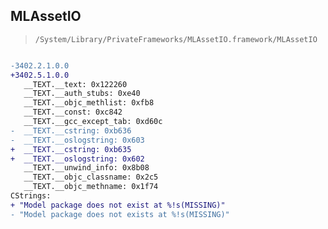 ## MLAssetIO

> `/System/Library/PrivateFrameworks/MLAssetIO.framework/MLAssetIO`

```diff

-3402.2.1.0.0
+3402.5.1.0.0
   __TEXT.__text: 0x122260
   __TEXT.__auth_stubs: 0xe40
   __TEXT.__objc_methlist: 0xfb8
   __TEXT.__const: 0xc842
   __TEXT.__gcc_except_tab: 0xd60c
-  __TEXT.__cstring: 0xb636
-  __TEXT.__oslogstring: 0x603
+  __TEXT.__cstring: 0xb635
+  __TEXT.__oslogstring: 0x602
   __TEXT.__unwind_info: 0x8b08
   __TEXT.__objc_classname: 0x2c5
   __TEXT.__objc_methname: 0x1f74
CStrings:
+ "Model package does not exist at %!s(MISSING)"
- "Model package does not exists at %!s(MISSING)"

```
